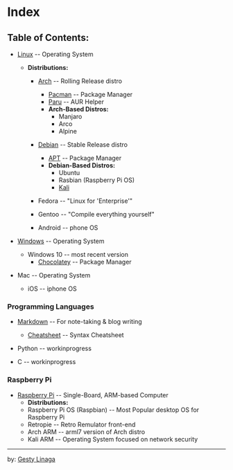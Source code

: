 # Index
## Table of Contents:

+ [Linux](Linux.md) -- Operating System

    * **Distributions:**
        + [Arch](Arch.md) -- Rolling Release distro
            - [Pacman](Pacman.md) -- Package Manager
            - [Paru](Paru.md) -- AUR Helper
            - **Arch-Based Distros:**
                + Manjaro
                + Arco
                + Alpine
        + [Debian](Debian.md) -- Stable Release distro
            - [APT](APT.md) -- Package Manager
            - **Debian-Based Distros:**
                + Ubuntu
                + Rasbian (Raspberry Pi OS)
                + [Kali](Kali.md)

        + Fedora -- "Linux for 'Enterprise'"
    
        + Gentoo -- "Compile everything yourself"
    
        + Android -- phone OS

+ [Windows](Windows.md) -- Operating System
    * Windows 10 -- most recent version
        - [Chocolatey](Chocolatey.md) -- Package Manager

+ Mac -- Operating System
    - iOS -- iphone OS

### Programming Languages

+ [Markdown](Markdown.md) -- For note-taking & blog writing
    - [Cheatsheet](mdCheatsheet.md) -- Syntax Cheatsheet

+ Python -- workinprogress

+ C -- workinprogress

### Raspberry Pi
+ [Raspberry Pi](RaspberryPi.md) -- Single-Board, ARM-based Computer
    - **Distributions:**
    + Raspberry Pi OS (Raspbian) -- Most Popular desktop OS for Raspberry Pi
    + Retropie -- Retro Remulator front-end
    + Arch ARM -- arml7 version of Arch distro
    + Kali ARM -- Operating System focused on network security

---

by: [Gesty Linaga](https://github.com/gestylinaga)
